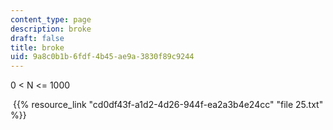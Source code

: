 ```yaml
---
content_type: page
description: broke
draft: false
title: broke
uid: 9a8c0b1b-6fdf-4b45-ae9a-3830f89c9244
---
```

0 \< N \<= 1000

 {{% resource_link "cd0df43f-a1d2-4d26-944f-ea2a3b4e24cc" "file 25.txt" %}}